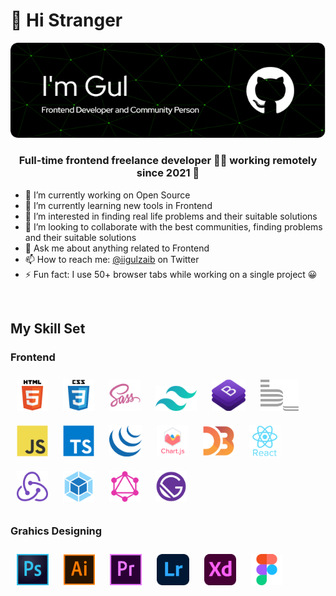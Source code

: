 # 👋 Hi Stranger

![Muhammad Gulzaib](header.png)

### <div align="center">Full-time frontend freelance developer 👨‍💻 working remotely since 2021 🚀</div>

- 🔭 I’m currently working on Open Source
- 🌱 I’m currently learning new tools in Frontend
- 👀 I’m interested in finding real life problems and their suitable solutions
- 💞️ I’m looking to collaborate with the best communities, finding problems and their suitable solutions
- 💬 Ask me about anything related to Frontend
- 📫 How to reach me: [@iigulzaib](https://twitter.com/iigulzaib) on Twitter
- ⚡ Fun fact: I use 50+ browser tabs while working on a single project 😀  
<br>

## My Skill Set  

### Frontend

<!-- Languages and Framworks -->
<div align="left">
<img style="margin: 10px" src="logos/html5-original-wordmark.svg" title="HTML 5" alt="HTML5" height="50" />
<img style="margin: 10px" src="logos/css3-original-wordmark.svg" title="CSS 3" alt="CSS3" height="50" />
<img style="margin: 10px" src="logos/sass-original.svg" title="SASS - CSS Preprocessor" alt="Sass" height="50" />
<img style="margin: 10px" src="logos/Tailwind-CSS-Logo.webp" title="Tailwind CSS" alt="Tailwind Css" height="40" />
<img style="margin: 10px" src="logos/bootstrap.webp" title="Bootstrap 5" title="Bootstrap" alt="Bootstrap" height="50" />
<img style="margin: 10px" src="logos/bem.svg" title="BEM" alt="BEM" height="50" />
</div>
<!-- JavaScript -->
<img style="margin: 10px" src="logos/javascript-original.svg" alt="JavaScript" title="JavaScript" height="50" />
<img style="margin: 10px" src="logos/typescript-original.svg" alt="TypeScript" title="TypeScript" height="50" />
<img style="margin: 10px" src="logos/jquery.png" alt="jQuery" title="jQuery" height="50" />
<img style="margin: 10px" src="logos/logo-title.svg" alt="Chart.js" title="Chart JS" height="50" />
<img style="margin: 10px" src="logos/d3js-original.svg" alt="D3.js" title="D3.js" height="50" />
<img style="margin: 10px" src="logos/react-original-wordmark.svg" alt="React" title="React JS" height="50" />
<img style="margin: 10px" src="logos/redux-original.svg" alt="Redux" title="Redux" height="50" />
<img style="margin: 10px" src="logos/webpack-original.svg" alt="Webpack" title="Webpack" height="50" />
<img style="margin: 10px" src="logos/graphql.png" alt="GraphQL" title="GraphQL" height="50" />
<img style="margin: 10px" src="logos/gatsby.png" alt="Gatsby" title="Gatsby" height="50" />

<!-- Graphics Designing -->
### Grahics Designing

<div align="left">
<img style="margin: 10px" src="logos/photoshop-cc-logo-png-transparent.webp" title="Adobe Photoshop" alt="Photoshop" height="50" />
<img style="margin: 10px" src="logos/adobe_illustrator-icon.svg" title="Adobe illustrator" alt="Illustrator" height="50" />
<img style="margin: 10px" src="logos/adobe-premiere-pro.png" title="Adobe Premiere Pro" alt="Premiere Pro" height="50" />
<img style="margin: 10px" src="logos/lightroom.png" title="Adobe Lightroom" alt="Lightroom" height="50" />
<img style="margin: 10px" src="logos/adobe-xd.png" title="Adobe XD" alt="Adobe XD" height="50" />
<img style="margin: 10px" src="logos/figma-icon.svg" title="Figma" alt="Figma" height="50" />
</div>

<!-- Others -->

<!---
imgul/imgul is a ✨ special ✨ repository because its `README.md` (this file) appears on your GitHub profile.
You can click the Preview link to take a look at your changes.
--->
